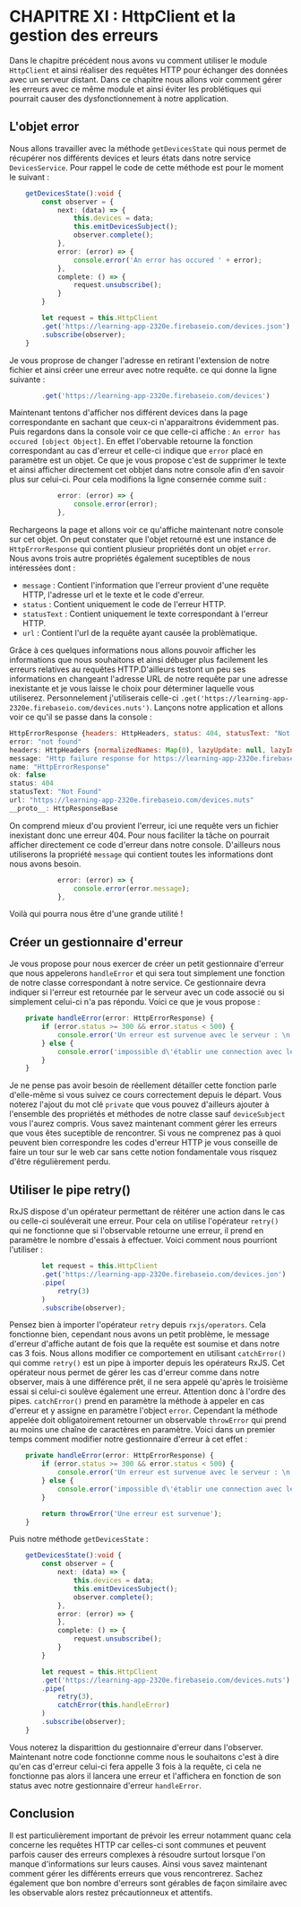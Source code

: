 # CHAPITRE XI : HttpClient et la gestion des erreurs

Dans le chapitre précédent nous avons vu comment utiliser le module `HttpClient` et ainsi réaliser des requêtes HTTP pour échanger des données avec un serveur distant. Dans ce chapitre nous allons voir comment gérer les erreurs avec ce même module et ainsi éviter les problétiques qui pourrait causer des dysfonctionnement à notre application.

## L'objet error

Nous allons travailler avec la méthode `getDevicesState` qui nous permet de récupérer nos différents devices et leurs états dans notre service `DevicesService`. Pour rappel le code de cette méthode est pour le moment le suivant :

```typescript
	getDevicesState():void {
		const observer = {
			next: (data) => {
				this.devices = data;
				this.emitDevicesSubject();
				observer.complete();
			},
			error: (error) => {
				console.error('An error has occured ' + error);
			},
			complete: () => {
				request.unsubscribe();
			}
		}

		let request = this.HttpClient
		.get('https://learning-app-2320e.firebaseio.com/devices.json')
		.subscribe(observer);
	}
```
Je vous proprose de changer l'adresse en retirant l'extension de notre fichier et ainsi créer une erreur avec notre requête. ce qui donne la ligne suivante :

```typescript
		.get('https://learning-app-2320e.firebaseio.com/devices')
```

Maintenant tentons d'afficher nos différent devices dans la page correspondante en sachant que ceux-ci n'apparaitrons évidemment pas. Puis regardons dans la console voir ce que celle-ci affiche : `An error has occured [object Object]`. En effet l'obervable retourne la fonction correspondant au cas d'erreur et celle-ci indique que `error` placé en paramètre est un objet. Ce que je vous propose c'est de supprimer le texte et ainsi afficher directement cet obbjet dans notre console afin d'en savoir plus sur celui-ci. Pour cela modifions la ligne consernée comme suit : 

```typescript
			error: (error) => {
				console.error(error);
			},
```

Rechargeons la page et allons voir ce qu'affiche maintenant notre console sur cet objet. On peut constater que l'objet retourné est une instance de `HttpErrorResponse` qui contient plusieur propriétés dont un objet `error`. Nous avons trois autre propriétés également suceptibles de nous intéressées dont :

* `message` : Contient l'information que l'erreur provient d'une requête HTTP, l'adresse url et le texte et le code d'erreur.
* `status` : Contient uniquement le code de l'erreur HTTP.
* `statusText` : Contient uniquement le texte correspondant à l'erreur HTTP.
* `url` : Contient l'url de la requête ayant causée la problèmatique.

Grâce à ces quelques informations nous allons pouvoir afficher les informations que nous souhaitons et ainsi débuger plus facilement les erreurs relatives au requêtes HTTP.D'ailleurs testont un peu ses informations en changeant l'adresse URL de notre requête par une adresse inexistante et je vous laisse le choix pour déterminer laquelle vous utiliserez. Personnelement j'utiliserais celle-ci `.get('https://learning-app-2320e.firebaseio.com/devices.nuts')`. Lançons notre application et allons voir ce qu'il se passe dans la console :

```javascript
HttpErrorResponse {headers: HttpHeaders, status: 404, statusText: "Not Found", url: "https://learning-app-2320e.firebaseio.com/devices.nuts", ok: false, …}
error: "not found"
headers: HttpHeaders {normalizedNames: Map(0), lazyUpdate: null, lazyInit: ƒ}
message: "Http failure response for https://learning-app-2320e.firebaseio.com/devices.nuts: 404 Not Found"
name: "HttpErrorResponse"
ok: false
status: 404
statusText: "Not Found"
url: "https://learning-app-2320e.firebaseio.com/devices.nuts"
__proto__: HttpResponseBase
```

On comprend mieux d'ou provient l'erreur, ici une requête vers un fichier inexistant donc une erreur 404. Pour nous faciliter la tâche on pourrait afficher directement ce code d'erreur dans notre console. D'ailleurs nous utiliserons la propriété `message` qui contient toutes les informations dont nous avons besoin.

```typescript
			error: (error) => {
				console.error(error.message);
			},
```

Voilà qui pourra nous être d'une grande utilité !

## Créer un gestionnaire d'erreur

Je vous propose pour nous exercer de créer un petit gestionnaire d'erreur que nous appelerons `handleError` et qui sera tout simplement une fonction de notre classe correspondant à notre service. Ce gestionnaire devra indiquer si l'erreur est retournée par le serveur avec un code associé ou si simplement celui-ci n'a pas répondu. Voici ce que je vous propose :

```TypeScript
	private handleError(error: HttpErrorResponse) {
		if (error.status >= 300 && error.status < 500) {
			console.error('Un erreur est survenue avec le serveur : \n' + error.message);
		} else {
			console.error('impossible d\'établir une connection avec le serveur.');
		}
	}
```

Je ne pense pas avoir besoin de réellement détailler cette fonction parle d'elle-même si vous suivez ce cours correctement depuis le départ. Vous noterez l'ajout du mot clé `private` que vous pouvez d'ailleurs ajouter à l'ensemble des propriétés et méthodes de notre classe sauf `deviceSubject` vous l'aurez compris. Vous savez maintenant comment gérer les erreurs que vous êtes suceptible de rencontrer. Si vous ne comprenez pas à quoi peuvent bien correspondre les codes d'erreur HTTP je vous conseille de faire un tour sur le web car sans cette notion fondamentale vous risquez d'être régulièrement perdu.

## Utiliser le pipe retry()

RxJS dispose d'un opérateur permettant de réitérer une action dans le cas ou celle-ci souléverait une erreur. Pour cela on utilise l'opérateur `retry()` qui ne fonctionne que si l'observable retourne une erreur, il prend en paramètre le nombre d'essais à effectuer. Voici comment nous pourriont l'utiliser :

```typescript
		let request = this.HttpClient
		.get('https://learning-app-2320e.firebaseio.com/devices.jon')
		.pipe(
			retry(3)
		)
		.subscribe(observer);
```

Pensez bien à importer l'opérateur `retry` depuis `rxjs/operators`.
Cela fonctionne bien, cependant nous avons un petit problème, le message d'erreur d'affiche autant de fois que la requête est soumise et dans notre cas 3 fois. Nous allons modifier ce comportement en utilisant `catchError()` qui comme `retry()` est un pipe à importer depuis les opérateurs RxJS. Cet opérateur nous permet de gérer les cas d'erreur comme dans notre observer, mais à une différence prêt, il ne sera appelé qu'après le troisième essai si celui-ci soulève également une erreur. Attention donc à l'ordre des pipes. `catchError()` prend en paramètre la méthode à appeler en cas d'erreur et y assigne en paramètre l'object `error`. Cependant la méthode appelée doit obligatoirement retourner un observable `throwError` qui prend au moins une chaîne de caractères en paramètre. Voici dans un premier temps comment modifier notre gestionnaire d'erreur à cet effet :

```typescript
	private handleError(error: HttpErrorResponse) {
		if (error.status >= 300 && error.status < 500) {
			console.error('Un erreur est survenue avec le serveur : \n' + error.message);
		} else {
			console.error('impossible d\'établir une connection avec le serveur.');
		}

		return throwError('Une erreur est survenue');
	}
```

Puis notre méthode `getDevicesState` :

```typescript
	getDevicesState():void {
		const observer = {
			next: (data) => {
				this.devices = data;
				this.emitDevicesSubject();
				observer.complete();
			},
			error: (error) => {				
			},
			complete: () => {
				request.unsubscribe();
			}
		}

		let request = this.HttpClient
		.get('https://learning-app-2320e.firebaseio.com/devices.nuts')
		.pipe(
			retry(3),
			catchError(this.handleError)
		)
		.subscribe(observer);
	}
```

Vous noterez la disparittion du gestionnaire d'erreur dans l'observer. Maintenant notre code fonctionne comme nous le souhaitons c'est à dire qu'en cas d'erreur celui-ci fera appelle 3 fois à la requête, ci cela ne fonctionne pas alors il lancera une erreur et l'affichera en fonction de son status avec notre gestionnaire d'erreur `handleError`.

## Conclusion

Il est particulièrement important de prévoir les erreur notamment quanc cela concerne les requêtes HTTP car celles-ci sont communes et peuvent parfois causer des erreurs complexes à résoudre surtout lorsque l'on manque d'informations sur leurs causes. Ainsi vous savez maintenant comment gérer les différents erreurs que vous rencontrerez. Sachez également que bon nombre d'erreurs sont gérables de façon similaire avec les observable alors restez précautionneux et attentifs.
